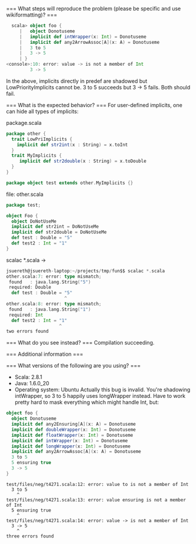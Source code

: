 === What steps will reproduce the problem (please be specific and use wikiformatting)? ===
```scala
  scala> object foo {
     |   object Donotuseme
     |   implicit def intWrapper(x: Int) = Donotuseme
     |   implicit def any2ArrowAssoc[A](x: A) = Donotuseme
     |   3 to 5
     |   3 -> 5
     | }
<console>:10: error: value -> is not a member of Int
         3 -> 5
```

In the above, implicits directly in predef are shadowed but LowPriorityImplicits cannot be.   3 to 5 succeeds but 3 -> 5 fails.   Both should fail.

=== What is the expected behavior? ===
For user-defined implicits, one can hide all types of implicits:

package.scala
```scala
package other {
  trait LowPriImplicits {
    implicit def str2int(x : String) = x.toInt
  }
  trait MyImplicits {
     implicit def str2double(x : String) = x.toDouble
  }
}

package object test extends other.MyImplicits {}
```
file: other.scala
```scala
package test;

object Foo {
  object DoNotUseMe
  implicit def str2int = DoNotUseMe
  implicit def str2double = DoNotUseMe
  def test : Double = "5"
  def test2 : Int = "1"
}
```

scalac *.scala ->
```scala
jsuereth@jsuereth-laptop:~/projects/tmp/fun$$ scalac *.scala
other.scala:7: error: type mismatch;
 found   : java.lang.String("5")
 required: Double
  def test : Double = "5"
                      ^
other.scala:8: error: type mismatch;
 found   : java.lang.String("1")
 required: Int
  def test2 : Int = "1"
                    ^
two errors found
```

=== What do you see instead? ===
Compilation succeeding.


=== Additional information ===


=== What versions of the following are you using? ===
  - Scala: 2.8.1
  - Java: 1.6.0_20
  - Operating system: Ubuntu
Actually this bug is invalid.  You're shadowing intWrapper, so 3 to 5 happily uses longWrapper instead.  Have to work pretty hard to mask everything which might handle Int, but:
```scala
object foo {
  object Donotuseme
  implicit def any2Ensuring[A](x: A) = Donotuseme
  implicit def doubleWrapper(x: Int) = Donotuseme
  implicit def floatWrapper(x: Int) = Donotuseme
  implicit def intWrapper(x: Int) = Donotuseme
  implicit def longWrapper(x: Int) = Donotuseme
  implicit def any2ArrowAssoc[A](x: A) = Donotuseme
  3 to 5
  5 ensuring true
  3 -> 5
}
```
```
test/files/neg/t4271.scala:12: error: value to is not a member of Int
  3 to 5
    ^
test/files/neg/t4271.scala:13: error: value ensuring is not a member of Int
  5 ensuring true
    ^
test/files/neg/t4271.scala:14: error: value -> is not a member of Int
  3 -> 5
    ^
three errors found
```
